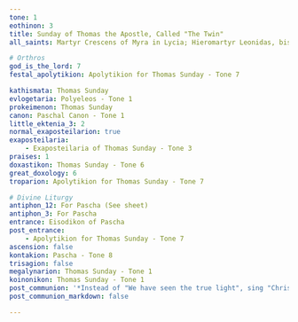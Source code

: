 ```yaml
---
tone: 1
eothinon: 3
title: Sunday of Thomas the Apostle, Called "The Twin"
all_saints: Martyr Crescens of Myra in Lycia; Hieromartyr Leonidas, bishop of Athens 

# Orthros
god_is_the_lord: 7
festal_apolytikion: Apolytikion for Thomas Sunday - Tone 7

kathismata: Thomas Sunday
evlogetaria: Polyeleos - Tone 1
prokeimenon: Thomas Sunday
canon: Paschal Canon - Tone 1
little_ektenia_3: 2
normal_exaposteilarion: true
exaposteilaria:
    - Exaposteilaria of Thomas Sunday - Tone 3
praises: 1
doxastikon: Thomas Sunday - Tone 6
great_doxology: 6
troparion: Apolytikion for Thomas Sunday - Tone 7

# Divine Liturgy
antiphon_12: For Pascha (See sheet)
antiphon_3: For Pascha
entrance: Eisodikon of Pascha
post_entrance:
    - Apolytikion for Thomas Sunday - Tone 7
ascension: false
kontakion: Pascha - Tone 8
trisagion: false
megalynarion: Thomas Sunday - Tone 1
koinonikon: Thomas Sunday - Tone 1
post_communion: '*Instead of "We have seen the true light", sing "Christ is Risen" **ONCE***'
post_communion_markdown: false

---
```


